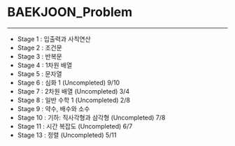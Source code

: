 # BAEKJOON_Problem

---

- Stage 1 : 입출력과 사칙연산
- Stage 2 : 조건문
- Stage 3 : 반복문
- Stage 4 :	1차원 배열
- Stage 5 : 문자열
- Stage 6 : 심화 1 (Uncompleted) 9/10
- Stage 7 : 2차원 배열 (Uncompleted) 3/4
- Stage 8 : 일반 수학 1 (Uncompleted) 2/8
- Stage 9 : 약수, 배수와 소수
- Stage 10 : 기하: 직사각형과 삼각형 (Uncompleted) 7/8
- Stage 11 : 시간 복잡도 (Uncompleted) 6/7
- Stage 13 : 정렬 (Uncompleted) 5/11

